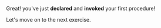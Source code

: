 Great! you've just **declared** and **invoked** your first procedure!

Let's move on to the next exercise.
